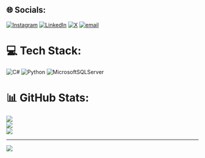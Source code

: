 ## 🌐 Socials:
[![Instagram](https://img.shields.io/badge/Instagram-%23E4405F.svg?logo=Instagram&logoColor=white)](https://instagram.com/arasocakk) [![LinkedIn](https://img.shields.io/badge/LinkedIn-%230077B5.svg?logo=linkedin&logoColor=white)](https://linkedin.com/in/iskender-aras-ocak-760647253) [![X](https://img.shields.io/badge/X-black.svg?logo=X&logoColor=white)](https://x.com/arasocakk) [![email](https://img.shields.io/badge/Email-D14836?logo=gmail&logoColor=white)](mailto:iskenderarasocak@gmail.com) 

# 💻 Tech Stack:
![C#](https://img.shields.io/badge/c%23-%23239120.svg?style=for-the-badge&logo=csharp&logoColor=white) ![Python](https://img.shields.io/badge/python-3670A0?style=for-the-badge&logo=python&logoColor=ffdd54) ![MicrosoftSQLServer](https://img.shields.io/badge/Microsoft%20SQL%20Server-CC2927?style=for-the-badge&logo=microsoft%20sql%20server&logoColor=white)
# 📊 GitHub Stats:
![](https://github-readme-stats.vercel.app/api?username=arasocakk&theme=blue-green&hide_border=true&include_all_commits=false&count_private=false)<br/>
![](https://nirzak-streak-stats.vercel.app/?user=arasocakk&theme=blue-green&hide_border=true)<br/>
![](https://github-readme-stats.vercel.app/api/top-langs/?username=arasocakk&theme=blue-green&hide_border=true&include_all_commits=false&count_private=false&layout=compact)

---
[![](https://visitcount.itsvg.in/api?id=arasocakk&icon=0&color=3)](https://visitcount.itsvg.in)

<!-- Proudly created with GPRM ( https://gprm.itsvg.in ) -->
